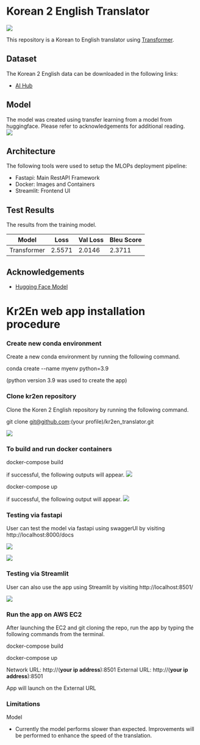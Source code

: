# Korean 2 English Translator

![](https://i.imgur.com/ChiSDjr.jpg)

This repository is a Korean to English translator using [Transformer](https://https://proceedings.neurips.cc/paper/2017/file/3f5ee243547dee91fbd053c1c4a845aa-Paper.pdf). 

## Dataset
The Korean 2 English data can be downloaded in the following links:
- [AI Hub](https://www.aihub.or.kr/)

## Model 
The model was created using transfer learning from a model from huggingface. Please refer to acknowledgements for additional reading.  
![](https://i.imgur.com/lqwnbdD.png)


## Architecture 
The following tools were used to setup the MLOPs deployment pipeline:
- Fastapi: Main RestAPI Framework
- Docker: Images and Containers
- Streamlit: Frontend UI

## Test Results
The results from the training model. 

| Model       | Loss       | Val Loss   | Bleu Score |
| --------    | --------   | --------   |------------|
| Transformer | 2.5571     | 2.0146     |2.3711      |



## Acknowledgements
- [Hugging Face Model](https://huggingface.co/Helsinki-NLP/opus-mt-ko-en)

# Kr2En web app installation procedure

### Create new conda environment
Create a new conda environment by running the following command. 

conda create --name myenv python=3.9

(python version 3.9 was used to create the app)

### Clone kr2en repository
Clone the Koren 2 English repository by running the following command.

git clone git@github.com:(your profile)/kr2en_translator.git

![](https://i.imgur.com/5TBEE9d.png)


### To build and run docker containers

docker-compose build

if successful, the following outputs will appear.
![](https://i.imgur.com/mXwbIxU.png)

docker-compose up

if successful, the following output will appear.
![](https://i.imgur.com/S0FpUiF.png)




### Testing via fastapi

User can test the model via fastapi using swaggerUI by visiting http://localhost:8000/docs

![](https://i.imgur.com/xlKtZGf.png)

![](https://i.imgur.com/Hz35np3.png)



### Testing via Streamlit
User can also use the app using Streamlit by visiting http://localhost:8501/

![](https://i.imgur.com/AFghVqj.png)


### Run the app on AWS EC2

After launching the EC2 and git cloning the repo, run the app by typing the following commands from the terminal.

docker-compose build

docker-compose up

Network URL: http://(**your ip address**):8501
External URL: http://(**your ip address**):8501

App will launch on the External URL


### Limitations

Model 
- Currently the model performs slower than expected. Improvements will be performed to enhance the speed of the translation. 
